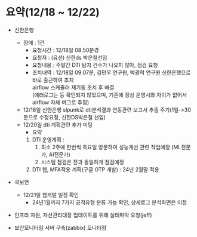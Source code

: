 # 요약(12/18 ~ 12/22)

* 신한은행
    * 장애 : 1건
        * 요청시간 : 12/18일 08:50분경
        * 요청자 : (유선) 신한ds 박은철선임
        * 요청내용 : 주말간 DTI 탐지 건수가 나오지 않아, 점검 요청
        * 조치내역 : 12/18일 09:07분, 김민우 연구원, 박광력 연구원 신한은행으로 바로 출근하여 조치   
                     airflow 스케쥴러 재기동 조치 후 해결   
                     (에러로그는 등 확인되지 않았으며, 기존에 정상 운영시와 차이가 없어서 airflow 자체 버그로 추정)   
    * 12/18일 신한은행 slpunk로 dti분석결과 연동관련 보고서 추출 주기(1일->30분으로 수정요청, 신한DS박은철 선임)
    * 12/20일 dti 계획관련 추가 미팅
        * 요약
        1. DTI 운영계획 : 
            1) 최소 2주에 한번씩 목요일 방문하여 성능개선 관련 작업예정 (ML전문가, AI전문가)
            2) 시스템 점검은 전과 동일하게 점검예정
        2. DTI 웹, MFA적용 계획(구글 OTP 개발) : 24년 2월말 적용

* 국보연
    * 12/21일 웹개발 일정 확인
        * 24년1월까지 7가지 공격유형 분류 가능 확인, 상세로그 분석화면은 미정

* 인프라 자원, 자산관리대장 업데이트를 위해 실태파악 요청(jeff)
* 보안모니터링 서버 구축(zabbix) 모니터링

